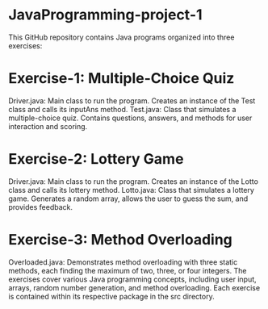 # JavaProgramming-project-1

This GitHub repository contains Java programs organized into three exercises:

# Exercise-1: Multiple-Choice Quiz

Driver.java: Main class to run the program. Creates an instance of the Test class and calls its inputAns method.
Test.java: Class that simulates a multiple-choice quiz. Contains questions, answers, and methods for user interaction and scoring.

# Exercise-2: Lottery Game

Driver.java: Main class to run the program. Creates an instance of the Lotto class and calls its lottery method.
Lotto.java: Class that simulates a lottery game. Generates a random array, allows the user to guess the sum, and provides feedback.

# Exercise-3: Method Overloading

Overloaded.java: Demonstrates method overloading with three static methods, each finding the maximum of two, three, or four integers.
The exercises cover various Java programming concepts, including user input, arrays, random number generation, and method overloading. Each exercise is contained within its respective package in the src directory.

